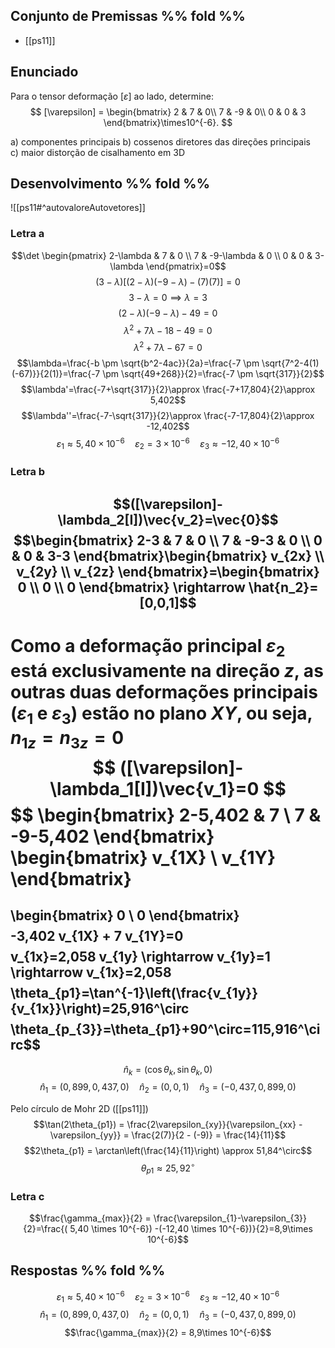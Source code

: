 ## Conjunto de Premissas %% fold %%
- [[ps11]]

## Enunciado
Para o tensor deformação $[\varepsilon]$ ao lado, determine:
$$
[\varepsilon] = \begin{bmatrix}
2 & 7 & 0\\
7 & -9 & 0\\
0 & 0 & 3
\end{bmatrix}\times10^{-6}.
$$

a) componentes principais
b) cossenos diretores das direções principais  
c) maior distorção de cisalhamento em 3D

## Desenvolvimento %% fold %%
![[ps11#^autovaloreAutovetores]]


### Letra a
$$\det \begin{pmatrix} 2-\lambda & 7 & 0 \\ 7 & -9-\lambda & 0 \\ 0 & 0 & 3-\lambda \end{pmatrix}=0$$
$$(3-\lambda)[(2-\lambda)(-9-\lambda)-(7)(7)]=0$$
$$3-\lambda=0 \implies \lambda=3$$
$$(2-\lambda)(-9-\lambda)-49=0$$
$$\lambda^2+7\lambda-18-49=0$$
$$\lambda^2+7\lambda-67=0$$
$$\lambda=\frac{-b \pm \sqrt{b^2-4ac}}{2a}=\frac{-7 \pm \sqrt{7^2-4(1)(-67)}}{2(1)}=\frac{-7 \pm \sqrt{49+268}}{2}=\frac{-7 \pm \sqrt{317}}{2}$$
$$\lambda'=\frac{-7+\sqrt{317}}{2}\approx \frac{-7+17,804}{2}\approx 5,402$$
$$\lambda''=\frac{-7-\sqrt{317}}{2}\approx \frac{-7-17,804}{2}\approx -12,402$$
$$\varepsilon_1 \approx 5,40 \times 10^{-6} \quad\varepsilon_2 = 3 \times 10^{-6} \quad \varepsilon_3 \approx -12,40 \times 10^{-6}$$



### Letra b

$$([\varepsilon]-\lambda_2[I])\vec{v_2}=\vec{0}$$
$$\begin{bmatrix} 2-3 & 7 & 0 \\ 7 & -9-3 & 0 \\ 0 & 0 & 3-3 \end{bmatrix}\begin{bmatrix} v_{2x} \\ v_{2y} \\ v_{2z} \end{bmatrix}=\begin{bmatrix} 0 \\ 0 \\ 0 \end{bmatrix} \rightarrow \hat{n_2}=[0,0,1]$$
---
Como a deformação principal $\varepsilon_2$ está exclusivamente na direção $z$, as outras duas deformações principais ($\varepsilon_1$ e $\varepsilon_3$) estão no plano $XY$, ou seja, $n_{1z}=n_{3z}=0$
$$
([\varepsilon]-\lambda_1[I])\vec{v_1}=0
$$
$$
\begin{bmatrix}
2-5,402 & 7 \\
7 & -9-5,402
\end{bmatrix}
\begin{bmatrix}
v_{1X} \\
v_{1Y}
\end{bmatrix}
=
\begin{bmatrix}
0 \\
0
\end{bmatrix}
$$
$$-3,402 v_{1X} + 7 v_{1Y}=0$$
$$
v_{1x}=2,058 v_{1y} \rightarrow v_{1y}=1 \rightarrow v_{1x}=2,058
$$
$$\theta_{p1}=\tan^{-1}\left(\frac{v_{1y}}{v_{1x}}\right)=25,916^\circ$$
$$\theta_{p_{3}}=\theta_{p1}+90^\circ=115,916^\circ$$
---
$$\hat{n}_k=(\cos\theta_k,\sin\theta_k,0)$$
$$\hat{n}_1=(0,899,0,437,0) \quad\hat{n}_2=(0,0,1) \quad\hat{n}_3=(-0,437,0,899,0)$$


Pelo círculo de Mohr 2D ([[ps11]])
$$\tan(2\theta_{p1}) = \frac{2\varepsilon_{xy}}{\varepsilon_{xx} - \varepsilon_{yy}} = \frac{2(7)}{2 - (-9)} = \frac{14}{11}$$
$$2\theta_{p1} = \arctan\left(\frac{14}{11}\right) \approx 51,84^\circ$$
$$\theta_{p1} \approx 25,92^\circ$$


### Letra c
$$\frac{\gamma_{max}}{2} = \frac{\varepsilon_{1}-\varepsilon_{3}}{2}=\frac{( 5,40 \times 10^{-6}) -(-12,40 \times 10^{-6})}{2}=8,9\times 10^{-6}$$

## Respostas %% fold %%

$$\varepsilon_1 \approx 5,40 \times 10^{-6} \quad\varepsilon_2 = 3 \times 10^{-6} \quad \varepsilon_3 \approx -12,40 \times 10^{-6}$$
$$\hat{n}_1=(0,899,0,437,0) \quad\hat{n}_2=(0,0,1) \quad\hat{n}_3=(-0,437,0,899,0)$$$$\frac{\gamma_{max}}{2} = 8,9\times 10^{-6}$$
